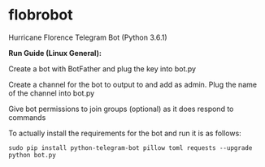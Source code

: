 # flobrobot
Hurricane Florence Telegram Bot (Python 3.6.1)

**Run Guide (Linux General):**

Create a bot with BotFather and plug the key into bot.py

Create a channel for the bot to output to and add as admin. Plug the name of the channel into bot.py

Give bot permissions to join groups (optional) as it does respond to commands

To actually install the requirements for the bot and run it is as follows:

```
sudo pip install python-telegram-bot pillow toml requests --upgrade
python bot.py
```
